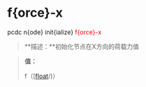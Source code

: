 # f{orce}-x
pcdc n{ode} init{ialize} <span style='color: red;'>f{orce}-x</span>
> **描述：**初始化节点在X方向的荷载力值

> 
> **值：**
> 
> f（[[float](数据类型/float/)/)）

